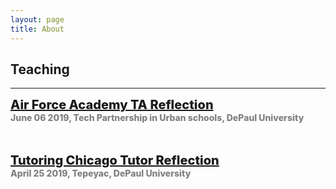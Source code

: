 ```yaml
---
layout: page
title: About
---
```

## Teaching
<html>
<head>
    <style>
        .box1 {
            position: absolute;
            height: 100px;
            font-size: 20px;
            font-weight: 800;
        }
        .minor-font {
            font-size: 14px;
            color: gray;
        }
        .box2 {
            position: relative;
            margin-right: 700px;
        }
        .display {
            background-color: skyblue;
            border: 1px solid gray;
            width: 49px;
            float: right;
        }
    </style>
</head>
<body>
    <!-- <h2>Teaching</h2> -->
    <hr>
    <div class="box1">
        <a href="/projects/Reflection_paper.pdf">Air Force Academy TA Reflection </a>
        <br>
        <span class="minor-font">June 06 2019, Tech Partnership in Urban schools, DePaul University</span>
        <br>
        <br>
        <br>
        <a href="/projects/TutoringChicago_Reflection.pdf">Tutoring Chicago Tutor Reflection </a>
        <br>
        <span class="minor-font">April 25 2019, Tepeyac, DePaul University</span>
        <br>
    </div>    
    
</body>
</html>

<br>
<br>
<br>
<br>
<br>
<br>








